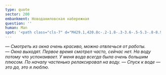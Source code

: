 ```yaml
---
type: quote
sector: 200
embankment: Новоданиловская набережная
question: ''
human: Man
spot: '<path class="cls-7" d="M429.1,420.8c-.2-1.8-.3-3.6-.5-5.3-.8-8.9-.3-16.4.3-24.4l.2-2.6c.2-3,.2-6,.3-9.2,0-6.3.1-12.8,1.7-19.7l-29.6-4.8a117.41,117.41,0,0,0-2,24.3c0,2.8,0,5.2-.2,7.2l-.2,2.5c-.6,8.4-1.3,18-.2,29.4.1,1.5.3,3.1.4,4.7v.3c.5,6.1,1.1,12.9,2.2,20l29.3-7.3C430,430.8,429.6,425.6,429.1,420.8Z"/><path class="cls-8" d="M435.61,414.8c-.9-9.2-.1-17.1.5-25.8.7-9.1-.4-18.2,1.7-27.4l-6.8-1.5c-1.5,6.7-1.5,13.1-1.6,19.2,0,3.2,0,6.2-.3,9.2l-.2,2.6c-.6,8-1.1,15.5-.3,24.4.2,1.7.3,3.5.5,5.3.4,4.6.8,9.5,1.5,14.4l6.9-1.6C436.61,427,436.21,420.5,435.61,414.8Z"/>'
---
```

_— Смотреть из окна очень красиво, можно отвлечься от работы.
— Окна выходят. Первое время смотрел часто, сейчас нет. На воду потому что успокаивает. У меня вода всегда была очень большим плюсом. По началу частенько релаксировал на воду.
— Спуск к воде — это да, это я люблю._
